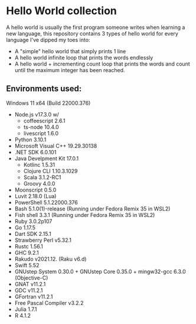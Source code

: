 # Hello World collection
A hello world is usually the first program someone writes when learning a new language, this repository contains 3 types of hello world for every language I've dipped my toes into:
- A "simple" hello world that simply prints 1 line
- A hello world infinite loop that prints the words endlessly
- A hello world + incrementing count loop that prints the words and count until the maximum integer has been reached.

## Environments used:
Windows 11 x64 (Build 22000.376)
- Node.js v17.3.0 w/
    - coffeescript 2.6.1 
    - ts-node 10.4.0
    - livescript 1.6.0
- Python 3.10.1
- Microsoft Visual C++ 19.29.30138
- .NET SDK 6.0.101
- Java Develpment Kit 17.0.1
    - Kotlinc 1.5.31
    - Clojure CLI 1.10.3.1029
    - Scala 3.1.2-RC1
    - Groovy 4.0.0
- Moonscript 0.5.0
- Luvit 2.18.0 (Lua)
- PowerShell 5.1.22000.376
- Bash 5.1.0(1)-release (Running under Fedora Remix 35 in WSL2)
- Fish shell 3.3.1 (Running under Fedora Remix 35 in WSL2)
- Ruby 3.0.2p107
- Go 1.17.5
- Dart SDK 2.15.1
- Strawberry Perl v5.32.1
- Rustc 1.56.1
- GHC 9.2.1
- Rakudo v2021.12. (Raku v6.d)
- Swift 5.52
- GNUstep System 0.30.0 + GNUstep Core 0.35.0 + mingw32-gcc 6.3.0 (Objective-C)
- GNAT v11.2.1
- GDC v11.2.1
- GFortran v11.2.1
- Free Pascal Compiler v3.2.2
- Julia 1.7.1
- R 4.1.2